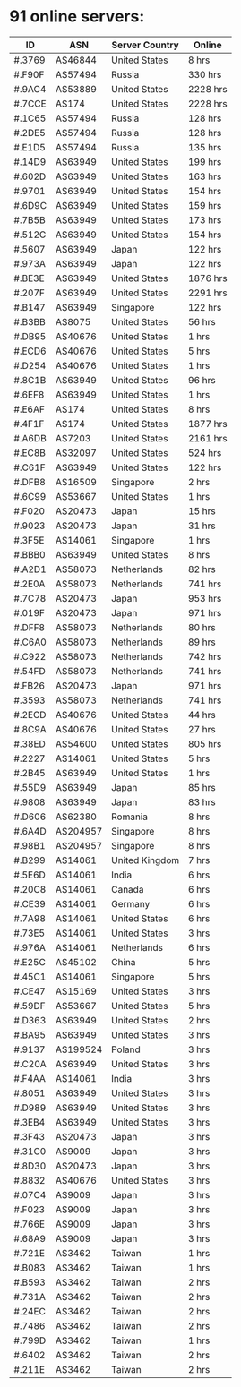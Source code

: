 # 91 online servers:

| ID | ASN | Server Country | Online |
| ------ | ------ | ------ | ------ |
| #.3769 | AS46844 | United States | 8 hrs |
| #.F90F | AS57494 | Russia | 330 hrs |
| #.9AC4 | AS53889 | United States | 2228 hrs |
| #.7CCE | AS174 | United States | 2228 hrs |
| #.1C65 | AS57494 | Russia | 128 hrs |
| #.2DE5 | AS57494 | Russia | 128 hrs |
| #.E1D5 | AS57494 | Russia | 135 hrs |
| #.14D9 | AS63949 | United States | 199 hrs |
| #.602D | AS63949 | United States | 163 hrs |
| #.9701 | AS63949 | United States | 154 hrs |
| #.6D9C | AS63949 | United States | 159 hrs |
| #.7B5B | AS63949 | United States | 173 hrs |
| #.512C | AS63949 | United States | 154 hrs |
| #.5607 | AS63949 | Japan | 122 hrs |
| #.973A | AS63949 | Japan | 122 hrs |
| #.BE3E | AS63949 | United States | 1876 hrs |
| #.207F | AS63949 | United States | 2291 hrs |
| #.B147 | AS63949 | Singapore | 122 hrs |
| #.B3BB | AS8075 | United States | 56 hrs |
| #.DB95 | AS40676 | United States | 1 hrs |
| #.ECD6 | AS40676 | United States | 5 hrs |
| #.D254 | AS40676 | United States | 1 hrs |
| #.8C1B | AS63949 | United States | 96 hrs |
| #.6EF8 | AS63949 | United States | 1 hrs |
| #.E6AF | AS174 | United States | 8 hrs |
| #.4F1F | AS174 | United States | 1877 hrs |
| #.A6DB | AS7203 | United States | 2161 hrs |
| #.EC8B | AS32097 | United States | 524 hrs |
| #.C61F | AS63949 | United States | 122 hrs |
| #.DFB8 | AS16509 | Singapore | 2 hrs |
| #.6C99 | AS53667 | United States | 1 hrs |
| #.F020 | AS20473 | Japan | 15 hrs |
| #.9023 | AS20473 | Japan | 31 hrs |
| #.3F5E | AS14061 | Singapore | 1 hrs |
| #.BBB0 | AS63949 | United States | 8 hrs |
| #.A2D1 | AS58073 | Netherlands | 82 hrs |
| #.2E0A | AS58073 | Netherlands | 741 hrs |
| #.7C78 | AS20473 | Japan | 953 hrs |
| #.019F | AS20473 | Japan | 971 hrs |
| #.DFF8 | AS58073 | Netherlands | 80 hrs |
| #.C6A0 | AS58073 | Netherlands | 89 hrs |
| #.C922 | AS58073 | Netherlands | 742 hrs |
| #.54FD | AS58073 | Netherlands | 741 hrs |
| #.FB26 | AS20473 | Japan | 971 hrs |
| #.3593 | AS58073 | Netherlands | 741 hrs |
| #.2ECD | AS40676 | United States | 44 hrs |
| #.8C9A | AS40676 | United States | 27 hrs |
| #.38ED | AS54600 | United States | 805 hrs |
| #.2227 | AS14061 | United States | 5 hrs |
| #.2B45 | AS63949 | United States | 1 hrs |
| #.55D9 | AS63949 | Japan | 85 hrs |
| #.9808 | AS63949 | Japan | 83 hrs |
| #.D606 | AS62380 | Romania | 8 hrs |
| #.6A4D | AS204957 | Singapore | 8 hrs |
| #.98B1 | AS204957 | Singapore | 8 hrs |
| #.B299 | AS14061 | United Kingdom | 7 hrs |
| #.5E6D | AS14061 | India | 6 hrs |
| #.20C8 | AS14061 | Canada | 6 hrs |
| #.CE39 | AS14061 | Germany | 6 hrs |
| #.7A98 | AS14061 | United States | 6 hrs |
| #.73E5 | AS14061 | United States | 3 hrs |
| #.976A | AS14061 | Netherlands | 6 hrs |
| #.E25C | AS45102 | China | 5 hrs |
| #.45C1 | AS14061 | Singapore | 5 hrs |
| #.CE47 | AS15169 | United States | 3 hrs |
| #.59DF | AS53667 | United States | 5 hrs |
| #.D363 | AS63949 | United States | 2 hrs |
| #.BA95 | AS63949 | United States | 3 hrs |
| #.9137 | AS199524 | Poland | 3 hrs |
| #.C20A | AS63949 | United States | 3 hrs |
| #.F4AA | AS14061 | India | 3 hrs |
| #.8051 | AS63949 | United States | 3 hrs |
| #.D989 | AS63949 | United States | 3 hrs |
| #.3EB4 | AS63949 | United States | 3 hrs |
| #.3F43 | AS20473 | Japan | 3 hrs |
| #.31C0 | AS9009 | Japan | 3 hrs |
| #.8D30 | AS20473 | Japan | 3 hrs |
| #.8832 | AS40676 | United States | 3 hrs |
| #.07C4 | AS9009 | Japan | 3 hrs |
| #.F023 | AS9009 | Japan | 3 hrs |
| #.766E | AS9009 | Japan | 3 hrs |
| #.68A9 | AS9009 | Japan | 3 hrs |
| #.721E | AS3462 | Taiwan | 1 hrs |
| #.B083 | AS3462 | Taiwan | 1 hrs |
| #.B593 | AS3462 | Taiwan | 2 hrs |
| #.731A | AS3462 | Taiwan | 2 hrs |
| #.24EC | AS3462 | Taiwan | 2 hrs |
| #.7486 | AS3462 | Taiwan | 2 hrs |
| #.799D | AS3462 | Taiwan | 1 hrs |
| #.6402 | AS3462 | Taiwan | 2 hrs |
| #.211E | AS3462 | Taiwan | 2 hrs |

